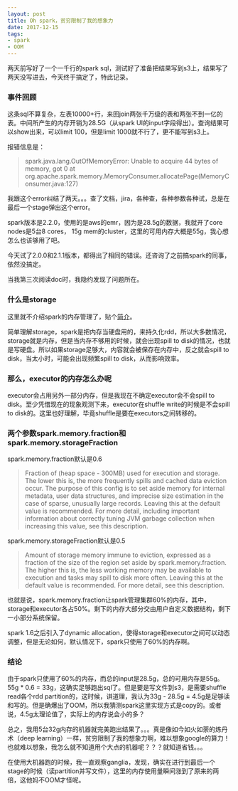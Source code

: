 ```yaml
---
layout: post
title: Oh spark，贫穷限制了我的想象力
date: 2017-12-15
tags:
- spark
- OOM
---
```


两天前写好了一个一千行的spark sql，测试好了准备把结果写到s3上，结果写了两天没写进去，今天终于搞定了，特此记录。

### 事件回顾

这条sql不算复杂，左表10000+行，来回join两张千万级的表和两张不到一亿的表。中间所产生的内存开销为28.5G（从spark UI的input字段得出）。查询结果可以show出来，可以limit 100，但是limit 1000就不行了，更不能写到s3上。

报错信息是：

>spark.java.lang.OutOfMemoryError: Unable to acquire 44 bytes of memory, got 0
at org.apache.spark.memory.MemoryConsumer.allocatePage(MemoryConsumer.java:127)


我跟这个error纠结了两天。。。查了文档，jira，各种查，各种参数各种试，总是在最后一个stage弹出这个error。

spark版本是2.2.0，使用的是aws的emr，因为是28.5g的数据，我就开了core nodes是5台8 cores， 15g mem的cluster，这里的可用内存大概是55g，我心想怎么也该够用了吧。

今天试了2.0.0和2.1.1版本，都得出了相同的错误。还咨询了之前搞spark的同事，依然没搞定。

当我第三次阅读doc时，我隐约发现了问题所在。

### 什么是storage

这里就不介绍spark的内存管理了，贴个[简介](https://www.ibm.com/developerworks/cn/analytics/library/ba-cn-apache-spark-memory-management/index.html)。

简单理解storage，spark是把内存当硬盘用的，来持久化rdd，所以大多数情况，storage就是内存，但是当内存不够用的时候，就会出现spill to disk的情况，也就是写硬盘。所以如果storage足够大，内容就会被保存在内存中，反之就会spill to disk，当太小时，可能会出现频繁spill to disk，从而影响效率。

### 那么，executor的内存怎么办呢

executor会占用另外一部分内存，但是我现在不确定executor会不会spill to disk。至少凭借现在的现象观测下来，executor在shuffle write的时候是不会spill to disk的。这里也好理解，毕竟shuffle是要在executors之间转移的。

### 两个参数spark.memory.fraction和spark.memory.storageFraction

spark.memory.fraction默认是0.6

>Fraction of (heap space - 300MB) used for execution and storage. The lower this is, the more frequently spills and cached data eviction occur. The purpose of this config is to set aside memory for internal metadata, user data structures, and imprecise size estimation in the case of sparse, unusually large records. Leaving this at the default value is recommended. For more detail, including important information about correctly tuning JVM garbage collection when increasing this value, see this description.

spark.memory.storageFraction默认是0.5

>Amount of storage memory immune to eviction, expressed as a fraction of the size of the region set aside by spark.memory.fraction. The higher this is, the less working memory may be available to execution and tasks may spill to disk more often. Leaving this at the default value is recommended. For more detail, see this description.

也就是说，spark.memory.fraction让spark管理集群60%的内存，其中，storage和executor各占50%。剩下的内存大部分交由用户自定义数据结构，剩下一小部分系统保留。

spark 1.6之后引入了dynamic allocation，使得storage和executor之间可以动态调整，但是无论如何，默认情况下，spark只使用了60%的内存啊。

### 结论

由于spark只使用了60%的内存，而总的input是28.5g，总的可用内存是55g。55g * 0.6 = 33g，这确实足够跑出sql了。但是要是写文件到s3，是需要shuffle read各个rdd partition的，这时候，讲道理，我认为33g - 28.5g = 4.5g是足够读和写的。但是确爆出了OOM，所以我猜测spark这里实现方式是copy的。或者说，4.5g太理论值了，实际上的内存说会小的多？

总之，我用5台32g内存的机器就完美跑出结果了。。。真是像如今如火如荼的炼丹术（deep learning）一样，贫穷限制了我的想象力啊，难以想象google的算力！也就难以想象，我怎么就不知道用个大点的机器呢？？？就知道省钱。。。

在使用大机器跑的时候，我一直观察ganglia，发现，确实在进行到最后一个stage的时候（读partition并写文件），这里的内存使用量瞬间涨到了原来的两倍，这他妈不OOM才怪呢。
